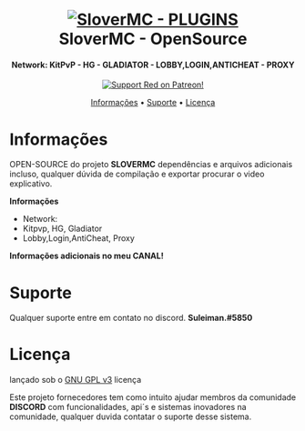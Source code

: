 <h1 align="center">
  <br>
  <a href="https://github.com/SuleimanDEV/SloverMC"><img src="https://i.imgur.com/rh6QjWr.png" alt="SloverMC - PLUGINS"></a>
  <br>
  SloverMC - OpenSource
  <br>
</h1>

<h4 align="center">Network: KitPvP - HG - GLADIATOR - LOBBY,LOGIN,ANTICHEAT - PROXY</h4>

<p align="center">
  <a href="https://www.patreon.com/Red_Devs">
    <img src="https://img.shields.io/badge/Support-Red!-red.svg" alt="Support Red on Patreon!">
  </a>
</p>

<p align="center">
  <a href="#Funcionalidades">Informações</a>
  •
  <a href="#suporte">Suporte</a>
  •
  <a href="#licença">Licença</a>
</p>

# Informações

OPEN-SOURCE do projeto **SLOVERMC** dependências e arquivos adicionais incluso, qualquer dúvida de compilação e exportar procurar o video explicativo.

**Informações**

- Network:
- Kitpvp, HG, Gladiator
- Lobby,Login,AntiCheat, Proxy

**Informações adicionais no meu CANAL!**

# Suporte

Qualquer suporte entre em contato no discord. **Suleiman.#5850**

# Licença

lançado sob o [GNU GPL v3](https://www.gnu.org/licenses/gpl-3.0.en.html) licença

Este projeto fornecedores tem como intuito ajudar membros da comunidade **DISCORD** com funcionalidades, api´s e sistemas inovadores na comunidade, qualquer duvida contatar o suporte desse sistema.
